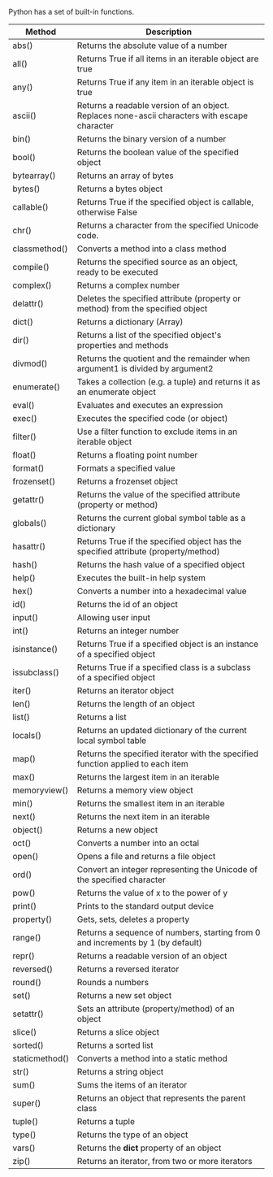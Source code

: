 Python has a set of built-in functions.

|Method         |Description
|---------------|-----------------------------------------------------------------------------------|
|abs()	        |Returns the absolute value of a number |
|all()	        |Returns True if all items in an iterable object are true|
|any()	        |Returns True if any item in an iterable object is true|
|ascii()	    |Returns a readable version of an object. Replaces none-ascii characters with escape character |
|bin()	        |Returns the binary version of a number|
|bool()	        |Returns the boolean value of the specified object|
|bytearray()	|Returns an array of bytes|
|bytes()	    |Returns a bytes object|
|callable()	    |Returns True if the specified object is callable, otherwise False|
|chr()	        |Returns a character from the specified Unicode code.|
|classmethod()	|Converts a method into a class method|
|compile()	    |Returns the specified source as an object, ready to be executed|
|complex()	    |Returns a complex number|
|delattr()	    |Deletes the specified attribute (property or method) from the specified object|
|dict()	        |Returns a dictionary (Array)|
|dir()	        |Returns a list of the specified object's properties and methods|
|divmod()	    |Returns the quotient and the remainder when argument1 is divided by argument2|
|enumerate()	|Takes a collection (e.g. a tuple) and returns it as an enumerate object|
|eval()	        |Evaluates and executes an expression|
|exec()	        |Executes the specified code (or object)|
|filter()	    |Use a filter function to exclude items in an iterable object|
|float()	    |Returns a floating point number|
|format()	    |Formats a specified value|
|frozenset()	|Returns a frozenset object|
|getattr()	    |Returns the value of the specified attribute (property or method)|
|globals()	    |Returns the current global symbol table as a dictionary|
|hasattr()	    |Returns True if the specified object has the specified attribute (property/method)|
|hash()	        |Returns the hash value of a specified object|
|help()	        |Executes the built-in help system|
|hex()	        |Converts a number into a hexadecimal value|
|id()	        |Returns the id of an object|
|input()	    |Allowing user input|
|int()	        |Returns an integer number|
|isinstance()	|Returns True if a specified object is an instance of a specified object|
|issubclass()	|Returns True if a specified class is a subclass of a specified object|
|iter()	        |Returns an iterator object|
|len()	        |Returns the length of an object|
|list()	        |Returns a list|
|locals()	    |Returns an updated dictionary of the current local symbol table|
|map()	        |Returns the specified iterator with the specified function applied to each item|
|max()	        |Returns the largest item in an iterable|
|memoryview()	|Returns a memory view object|
|min()	        |Returns the smallest item in an iterable|
|next()	        |Returns the next item in an iterable|
|object()	    |Returns a new object|
|oct()	        |Converts a number into an octal|
|open()	        |Opens a file and returns a file object|
|ord()	        |Convert an integer representing the Unicode of the specified character|
|pow()	        |Returns the value of x to the power of y|
|print()     	|Prints to the standard output device|
|property()	    |Gets, sets, deletes a property|
|range()	    |Returns a sequence of numbers, starting from 0 and increments by 1 (by default)|
|repr()	        |Returns a readable version of an object|
|reversed()	    |Returns a reversed iterator|
|round()	    |Rounds a numbers|
|set()	        |Returns a new set object|
|setattr()	    |Sets an attribute (property/method) of an object|
|slice()	    |Returns a slice object|
|sorted()	    |Returns a sorted list|
|staticmethod()	|Converts a method into a static method|
|str()	        |Returns a string object|
|sum()	        |Sums the items of an iterator|
|super()	    |Returns an object that represents the parent class|
|tuple()	    |Returns a tuple|
|type()	        |Returns the type of an object|
|vars()	        |Returns the __dict__ property of an object|
|zip()	        |Returns an iterator, from two or more iterators|
